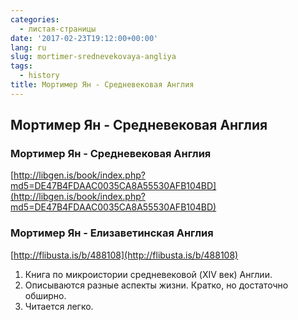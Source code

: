 ```yaml
---
categories:
  - листая-страницы
date: '2017-02-23T19:12:00+00:00'
lang: ru
slug: mortimer-srednevekovaya-angliya
tags:
  - history
title: Мортимер Ян - Средневековая Англия
---
```


## Мортимер Ян - Средневековая Англия

<!--more-->

### Мортимер Ян - Средневековая Англия

[http://libgen.is/book/index.php?md5=DE47B4FDAAC0035CA8A55530AFB104BD](http://libgen.is/book/index.php?md5=DE47B4FDAAC0035CA8A55530AFB104BD)  

### Мортимер Ян - Елизаветинская Англия

[http://flibusta.is/b/488108](http://flibusta.is/b/488108)  

1.  Книга по микроистории средневековой (XIV век) Англии.
2.  Описываются разные аспекты жизни. Кратко, но достаточно обширно.
3.  Читается легко.
